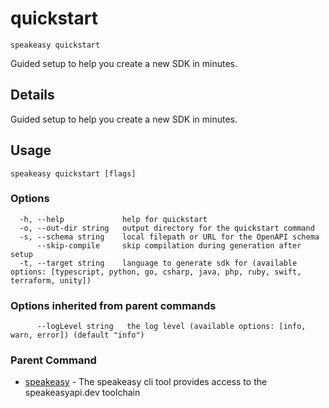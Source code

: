 # quickstart  
`speakeasy quickstart`  


Guided setup to help you create a new SDK in minutes.  

## Details

Guided setup to help you create a new SDK in minutes.

## Usage

```
speakeasy quickstart [flags]
```

### Options

```
  -h, --help             help for quickstart
  -o, --out-dir string   output directory for the quickstart command
  -s, --schema string    local filepath or URL for the OpenAPI schema
      --skip-compile     skip compilation during generation after setup
  -t, --target string    language to generate sdk for (available options: [typescript, python, go, csharp, java, php, ruby, swift, terraform, unity])
```

### Options inherited from parent commands

```
      --logLevel string   the log level (available options: [info, warn, error]) (default "info")
```

### Parent Command

* [speakeasy](README.md)	 - The speakeasy cli tool provides access to the speakeasyapi.dev toolchain
